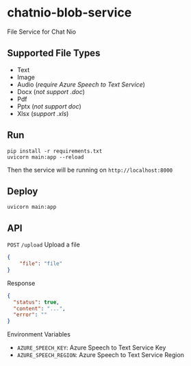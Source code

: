 # chatnio-blob-service
File Service for Chat Nio

## Supported File Types
- Text
- Image
- Audio (_require Azure Speech to Text Service_)
- Docx (_not support .doc_)
- Pdf
- Pptx (_not support doc_)
- Xlsx (_support .xls_)


## Run
```shell
pip install -r requirements.txt
uvicorn main:app --reload
```
Then the service will be running on `http://localhost:8000`

## Deploy
```shell
uvicorn main:app
```

## API
`POST` `/upload` Upload a file
```json
{
    "file": "file"
}
```

Response

```json
{
  "status": true,
  "content": "...",
  "error": ""
}
```

Environment Variables
- `AZURE_SPEECH_KEY`: Azure Speech to Text Service Key
- `AZURE_SPEECH_REGION`: Azure Speech to Text Service Region

